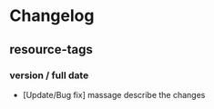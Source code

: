 # Changelog

## resource-tags

### version / full date
* [Update/Bug fix] massage describe the changes